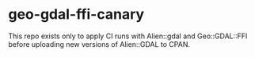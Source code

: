 # geo-gdal-ffi-canary

This repo exists only to apply CI runs with Alien::gdal and Geo::GDAL::FFI
before uploading new versions of Alien::GDAL to CPAN.

 